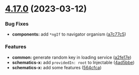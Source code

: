 # [4.17.0](https://github.com/nontangent/ng-atomic/compare/v4.16.3...v4.17.0) (2023-03-12)


### Bug Fixes

* **components:** add `*ngIf` to navigator organism ([a7c77c5](https://github.com/nontangent/ng-atomic/commit/a7c77c5a533ea2ff9d5d88e631fdd67cd2191b38))


### Features

* **common:** generate random key in loading service ([a2fe17e](https://github.com/nontangent/ng-atomic/commit/a2fe17e4a30aa8485aadb5c4e583184cc5c71fdf))
* **schematics-x:** add `providedIn: root` to Injectable ([4ad5bbe](https://github.com/nontangent/ng-atomic/commit/4ad5bbe559c6b0cb2a6c3f02c10bbf24be29539b))
* **schematics-x:** add some features ([564cfca](https://github.com/nontangent/ng-atomic/commit/564cfca9ba54cd6ba317e116bf3e74e6b7ab76cf))
